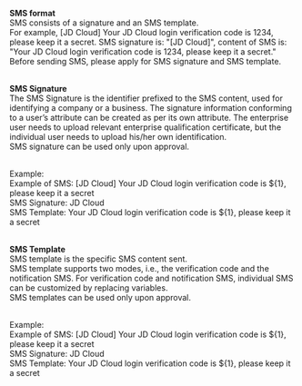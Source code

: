 **SMS format**<br>
SMS consists of a signature and an SMS template.<br>
For example, [JD Cloud] Your JD Cloud login verification code is 1234, please keep it a secret. SMS signature is: "[JD Cloud]", content of SMS is: "Your JD Cloud login verification code is 1234, please keep it a secret."<br>
Before sending SMS, please apply for SMS signature and SMS template.<br><br>

**SMS Signature**<br>
The SMS Signature is the identifier prefixed to the SMS content, used for identifying a company or a business. The signature information conforming to a user’s attribute can be created as per its own attribute. The enterprise user needs to upload relevant enterprise qualification certificate, but the individual user needs to upload his/her own identification.<br>
SMS signature can be used only upon approval.<br><br>

Example:<br>
Example of SMS: [JD Cloud] Your JD Cloud login verification code is ${1}, please keep it a secret<br>
SMS Signature: JD Cloud<br>
SMS Template: Your JD Cloud login verification code is ${1}, please keep it a secret<br><br>

**SMS Template**<br>
SMS template is the specific SMS content sent.<br>
SMS template supports two modes, i.e., the verification code and the notification SMS. For verification code and notification SMS, individual SMS can be customized by replacing variables.<br>
SMS templates can be used only upon approval.<br><br>

Example:<br>
Example of SMS: [JD Cloud] Your JD Cloud login verification code is ${1}, please keep it a secret<br>
SMS Signature: JD Cloud<br>
SMS Template: Your JD Cloud login verification code is ${1}, please keep it a secret
